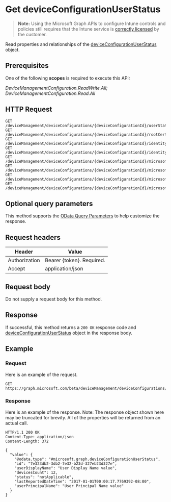 ﻿# Get deviceConfigurationUserStatus

> **Note:** Using the Microsoft Graph APIs to configure Intune controls and policies still requires that the Intune service is [correctly licensed](https://go.microsoft.com/fwlink/?linkid=839381) by the customer.

Read properties and relationships of the [deviceConfigurationUserStatus](../resources/intune_deviceconfig_deviceconfigurationuserstatus.md) object.
## Prerequisites
One of the following **scopes** is required to execute this API:

*DeviceManagementConfiguration.ReadWrite.All; DeviceManagementConfiguration.Read.All*
## HTTP Request
<!-- {
  "blockType": "ignored"
}
-->
```http
GET /deviceManagement/deviceConfigurations/{deviceConfigurationId}/userStatuses/{deviceConfigurationUserStatusId}
GET /deviceManagement/deviceConfigurations/{deviceConfigurationId}/rootCertificate//userStatuses/{deviceConfigurationUserStatusId}
GET /deviceManagement/deviceConfigurations/{deviceConfigurationId}/identityCertificate//userStatuses/{deviceConfigurationUserStatusId}
GET /deviceManagement/deviceConfigurations/{deviceConfigurationId}/identityCertificate//rootCertificate//userStatuses/{deviceConfigurationUserStatusId}
GET /deviceManagement/deviceConfigurations/{deviceConfigurationId}/microsoft.graph.iosScepCertificateProfile/rootCertificate//userStatuses/{deviceConfigurationUserStatusId}
GET /deviceManagement/deviceConfigurations/{deviceConfigurationId}/microsoft.graph.macOSScepCertificateProfile/rootCertificate//userStatuses/{deviceConfigurationUserStatusId}
GET /deviceManagement/deviceConfigurations/{deviceConfigurationId}/microsoft.graph.windows81SCEPCertificateProfile/rootCertificate//userStatuses/{deviceConfigurationUserStatusId}
GET /deviceManagement/deviceConfigurations/{deviceConfigurationId}/microsoft.graph.windowsPhone81VpnConfiguration/identityCertificate//userStatuses/{deviceConfigurationUserStatusId}
```

## Optional query parameters
This method supports the [OData Query Parameters](http://graph.microsoft.io/docs/overview/query_parameters) to help customize the response.
## Request headers
|Header|Value|
|---|---|
|Authorization|Bearer {token}. Required.|
|Accept|application/json|

## Request body
Do not supply a request body for this method.

## Response
If successful, this method returns a `200 OK` response code and [deviceConfigurationUserStatus](../resources/intune_deviceconfig_deviceconfigurationuserstatus.md) object in the response body.

## Example
### Request
Here is an example of the request.
```http
GET https://graph.microsoft.com/beta/deviceManagement/deviceConfigurations/{deviceConfigurationId}/userStatuses/{deviceConfigurationUserStatusId}
```

### Response
Here is an example of the response. Note: The response object shown here may be truncated for brevity. All of the properties will be returned from an actual call.
```http
HTTP/1.1 200 OK
Content-Type: application/json
Content-Length: 372

{
  "value": {
    "@odata.type": "#microsoft.graph.deviceConfigurationUserStatus",
    "id": "7e323db2-3db2-7e32-b23d-327eb23d327e",
    "userDisplayName": "User Display Name value",
    "devicesCount": 12,
    "status": "notApplicable",
    "lastReportedDateTime": "2017-01-01T00:00:17.7769392-08:00",
    "userPrincipalName": "User Principal Name value"
  }
}
```




